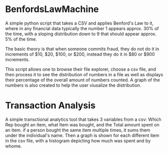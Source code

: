 # BenfordsLawMachine

A simple python script that takes a CSV and applies Benford's Law to it, where in any financial data typically the number 1 appears approx. 30% of the time, with a sloping distribution down to 9 that should appear approx. 5% of the time. 

The basic theory is that when someone commits fraud, they do not do it in increments of $10, $20, $100, or $200, instead they do it in $80 or $900 increments. 

This script allows one to browse their file explorer, choose a csv file, and then process it to see the distribution of numbers in a file as well as displays their percentage of the overall amount of numbers counted. 
A graph of the numbers is also created to help the user viusalize the distribution. 

# Transaction Analysis

A simple transctional analytics tool that takes 3 variables from a csv: Which Rep bought an item, what Item was bought, and the Total amount spent on an item. if a person bought the same item multiple times, it sums them under the individual's name. 
Then a graph is shown for each different item in the csv file, with a histogram depicting how much was spent and by whome. 
